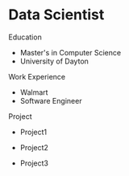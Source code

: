 # Data Scientist

Education
- Master's in Computer Science
- University of Dayton

Work Experience 
- Walmart 
- Software Engineer


Project
- Project1

- Project2

- Project3

